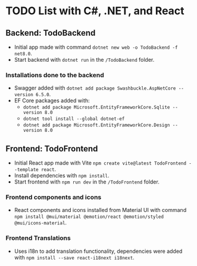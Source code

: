 # TODO List with C#, .NET, and React

## Backend: TodoBackend

- Initial app made with command `dotnet new web -o TodoBackend -f net8.0`.
- Start backend with `dotnet run` in the `/TodoBackend` folder.

### Installations done to the backend

- Swagger added with `dotnet add package Swashbuckle.AspNetCore --version 6.5.0`.
- EF Core packages added with:
  - `dotnet add package Microsoft.EntityFrameworkCore.Sqlite --version 8.0`
  - `dotnet tool install --global dotnet-ef`
  - `dotnet add package Microsoft.EntityFrameworkCore.Design --version 8.0`

## Frontend: TodoFrontend

- Initial React app made with Vite `npm create vite@latest TodoFrontend --template react`.
- Install dependencies with `npm install`.
- Start frontend with `npm run dev` in the `/TodoFrontend` folder.

### Frontend components and icons

- React components and icons installed from Material UI with command `npm install @mui/material @emotion/react @emotion/styled @mui/icons-material`.

### Frontend Translations

- Uses i18n to add translation functionality, dependencies were added with `npm install --save react-i18next i18next`.
